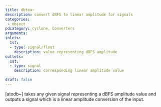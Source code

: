 ```yaml
---
title: dbtoa~
description: convert dBFS to linear amplitude for signals
categories:
 - object
pdcategory: cyclone, Converters
arguments:
inlets:
  1st:
  - type: signal/float
    description: value representing dBFS amplitude
outlets:
  1st:
  - type: signal
    description: corresponding linear amplitude value

draft: false
---
```


[atodb~] takes any given signal representing a dBFS amplitude value and outputs a signal which is a linear amplitude conversion of the input.

